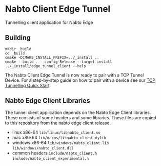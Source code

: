 # Nabto Client Edge Tunnel
Tunnelling client application for Nabto Edge

## Building

```
mkdir _build
cd _build
cmake -DCMAKE_INSTALL_PREFIX=../_install ..
cmake --build . --config Release --target install
../_install/edge_tunnel_client --help
```

The Nabto Client Edge Tunnel is now ready to pair with a TCP Tunnel
Device. For a step-by-step guide on how to pair with a device see
our
[TCP Tunnelling Quick Start](https://docs.nabto.com/developer/guides/get-started/tunnels/quickstart.html).


## Nabto Edge Client Libraries

The tunnel client application depends on the Nabto Edge Client
libraries. These consists of some headers and some libraries. These
files are copied to this repository from the nabto edge client
release.

  * linux x86-64 `lib/linux/libnabto_client.so`
  * mac x86-64 `lib/macos/libnabto_client.dylib`
  * windows x86-64 `lib/windows/nabto_client.lib` `lib/windows/nabto_client.dll`
  * common headers `include/nabto_client.h` `include/nabto_client_experimental.h`

